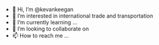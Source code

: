 - 👋 Hi, I’m @kevankeegan
- 👀 I’m interested in international trade and transportation
- 🌱 I’m currently learning ...
- 💞️ I’m looking to collaborate on 
- 📫 How to reach me ...

<!---
kevankeegan/kevankeegan is a ✨ special ✨ repository because its `README.md` (this file) appears on your GitHub profile.
You can click the Preview link to take a look at your changes.
--->
